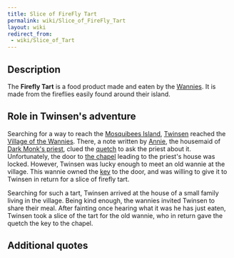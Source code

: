 ```yaml
---
title: Slice of FireFly Tart
permalink: wiki/Slice_of_FireFly_Tart
layout: wiki
redirect_from:
 - wiki/Slice_of_Tart
---
```


## Description

The **Firefly Tart** is a food product made and eaten by the
[Wannies](Wannie "wikilink"). It is made from the fireflies easily found
around their island.

## Role in Twinsen's adventure

Searching for a way to reach the [Mosquibees
Island](Mosquibees_Island "wikilink"), [Twinsen](Twinsen "wikilink")
reached the [Village of the Wannies](Village_of_the_Wannies "wikilink").
There, a note written by [Annie](Annie "wikilink"), the housemaid of
[Dark Monk's priest](Mr._Lemoine "wikilink"), clued the
[quetch](quetch "wikilink") to ask the priest about it. Unfortunately,
the door to [the chapel](Dark_Monk's_chapel "wikilink") leading to the
priest's house was locked. However, Twinsen was lucky enough to meet an
old wannie at the village. This wannie owned the [key](key "wikilink")
to the door, and was willing to give it to Twinsen in return for a slice
of firefly tart.

Searching for such a tart, Twinsen arrived at the house of a small
family living in the village. Being kind enough, the wannies invited
Twinsen to share their meal. After fainting once hearing what it was he
has just eaten, Twinsen took a slice of the tart for the old wannie, who
in return gave the quetch the key to the chapel.

## Additional quotes
